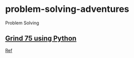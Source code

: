 # problem-solving-adventures
Problem Solving


## [Grind 75 using Python](/Grind%2075%20Questions/)

[Ref](https://www.techinterviewhandbook.org/grind75)

